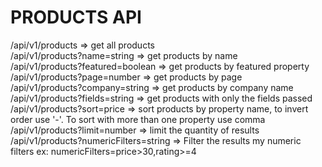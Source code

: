# PRODUCTS API

/api/v1/products => get all products
<br/>
/api/v1/products?name=string => get products by name
<br/>
/api/v1/products?featured=boolean => get products by featured property 
<br/>
/api/v1/products?page=number => get products by page
<br/>
/api/v1/products?company=string => get products by company name
<br/>
/api/v1/products?fields=string => get products with only the fields passed 
<br/>
/api/v1/products?sort=price => sort products by property name, to invert order use '-'. To sort with more than one property use comma
<br/>
/api/v1/products?limit=number => limit the quantity of results
<br/>
/api/v1/products?numericFilters=string => Filter the results my numeric filters ex: numericFilters=price>30,rating>=4